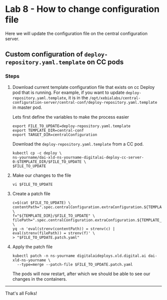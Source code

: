 
# Lab 8 - How to change configuration file

Here we will update the configuration file on the central configuration server.

## Custom configuration of `deploy-repository.yaml.template` on CC pods

### Steps

1. Download current template configuration file that exists on cc Deploy pod that is running.
   For example, if you want to update `deploy-repository.yaml.template`, it is in the 
   `/opt/xebialabs/central-configuration-server/central-conf/deploy-repository.yaml.template` in master pod.

   Lets first define the variables to make the process easier

   ```shell
   export FILE_TO_UPDATE=deploy-repository.yaml.template
   export TEMPLATE_DIR=central-conf
   export TARGET_DIR=centralConfiguration
   ```

   Download the `deploy-repository.yaml.template` from a CC pod.

    ```shell
    kubectl cp -c deploy \
   ns-yourname/dai-xld-ns-yourname-digitalai-deploy-cc-server-0:$TEMPLATE_DIR/$FILE_TO_UPDATE \
   $FILE_TO_UPDATE
    ```

2. Make our changes to the file

   ```shell
   vi $FILE_TO_UPDATE
   ```
   
3. Create a patch file

   ```shell
   c=$(cat $FILE_TO_UPDATE) \
   contentPath=".spec.centralConfiguration.extraConfiguration.${TEMPLATE_DIR}_${FILE_TO_UPDATE//./-}.content" \
   f="${TEMPLATE_DIR}/$FILE_TO_UPDATE" \
   filePath=".spec.centralConfiguration.extraConfiguration.${TEMPLATE_DIR}_${FILE_TO_UPDATE//./-}.path" \
   yq -n 'eval(strenv(contentPath)) = strenv(c) | eval(strenv(filePath)) = strenv(f)' \
   > "$FILE_TO_UPDATE.patch.yaml"
   ```

4. Apply the patch file

   ```shell
   kubectl patch -n ns-yourname digitalaideploys.xld.digital.ai dai-xld-ns-yourname \
     --type=merge --patch-file $FILE_TO_UPDATE.patch.yaml
   ```
   
   The pods will now restart, after which we should be able to see our changes in the containers.

---

That's all Folks!
